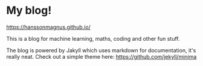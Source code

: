 # My blog!

https://hanssonmagnus.github.io/

This is a blog for machine learning, maths, coding and other fun stuff.

The blog is powered by Jakyll which uses markdown for documentation, it's really neat.
Check out a simple theme here: https://github.com/jekyll/minima
